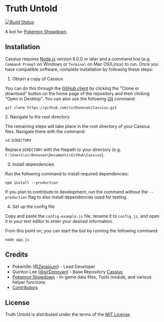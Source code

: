 # Truth Untold
[![Build Status](https://travis-ci.org/sirDonovan/Cassius.svg)](https://travis-ci.org/sirDonovan/Cassius)

A bot for [Pokemon Showdown][1].

  [1]: https://github.com/Zarel/Pokemon-Showdown

## Installation
Cassius requires [Node.js][3] version 6.0.0 or later and a command line (e.g. `Command Prompt` on Windows or `Terminal` on Mac OS/Linux) to run. Once you have compatible software, complete installation by following these steps:

1. Obtain a copy of Cassius

  You can do this through the [GitHub client][4] by clicking the "Clone or download" button on the home page of the repository and then clicking "Open in Desktop". You can also use the following [Git][5] command:
  
  `git clone https://github.com/sirDonovan/Cassius.git`

  [3]: https://nodejs.org/
  [4]: https://desktop.github.com/
  [5]: https://git-scm.com/
  [9]: https://github.com/Zerapium
2. Navigate to the root directory

  The remaining steps will take place in the root directory of your Cassius files. Navigate there with the command:

  `cd DIRECTORY`
  
  Replace `DIRECTORY` with the filepath to your directory (e.g. `C:\Users\sirDonovan\Documents\GitHub\Cassius`).

3. Install dependencies

  Run the following command to install required dependencies:

  `npm install --production`

  If you plan to contribute to development, run the command without the `--production` flag to also install dependencies used for testing.

4. Set up the config file

  Copy and paste the `config-example.js` file, rename it to `config.js`, and open it in your text editor to enter your desired information.

From this point on, you can start the bot by running the following command:

  `node app.js`

## Credits
  * Pokem9n ([@Zerapium][9]) - Lead Developer
  * Quinton Lee ([@sirDonovan][6]) - Base Repository [Cassius][10]
  * [Pokemon Showdown][1] - In-game data files, Tools module, and various helper functions
  * [Contributors][7]

  [6]: https://github.com/sirDonovan
[10]: https://github.com/sirDonovan/Cassius
  [7]: https://github.com/sirDonovan/Cassius/graphs/contributors

## License

  Truth Untold is distributed under the terms of the [MIT License][8].

  [8]: https://github.com/sirDonovan/Cassius/blob/master/LICENSE
